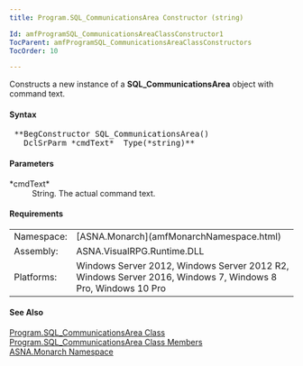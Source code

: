 ```yaml
---
title: Program.SQL_CommunicationsArea Constructor (string)

Id: amfProgramSQL_CommunicationsAreaClassConstructor1
TocParent: amfProgramSQL_CommunicationsAreaClassConstructors
TocOrder: 10

---
```


Constructs a new instance of a **SQL_CommunicationsArea** object with command text.

#### Syntax
<pre class="syntax"> **BegConstructor SQL_CommunicationsArea()
   DclSrParm *cmdText*  Type(*string)**       </pre>

#### Parameters
<dl>
        <dt>
 *cmdText* 
        </dt>
        <dd>String. The actual command text.</dd>
</dl>

#### Requirements
<table class="dttable" cellspacing="0" cellpadding="4" width="60%">
           <colgroup>
            <col width="15%" style="font-weight:bold" />
            <col width="85%" />
          </colgroup>
          <tr>
            <td>Namespace:</td>
            <td>[ASNA.Monarch](amfMonarchNamespace.html)</td>
          </tr>
          <tr>
            <td>Assembly:</td>
            <td>ASNA.VisualRPG.Runtime.DLL</td>
          </tr>
         <tr>
            <td>Platforms:</td>
            <td> Windows Server 2012, Windows Server 2012 R2, Windows Server 2016, Windows 7, Windows 8 Pro, Windows 10 Pro</td>
         </tr>
</table>

<!-- end -->

#### See Also
[ Program.SQL_CommunicationsArea Class](amfProgramSQL_CommunicationsAreaClass.html) <br /> [ Program.SQL_CommunicationsArea Class Members](amfProgramSQL_CommunicationsAreaClassMembers.html) <br /> [ASNA.Monarch Namespace](amfMonarchNamespace.html) 
